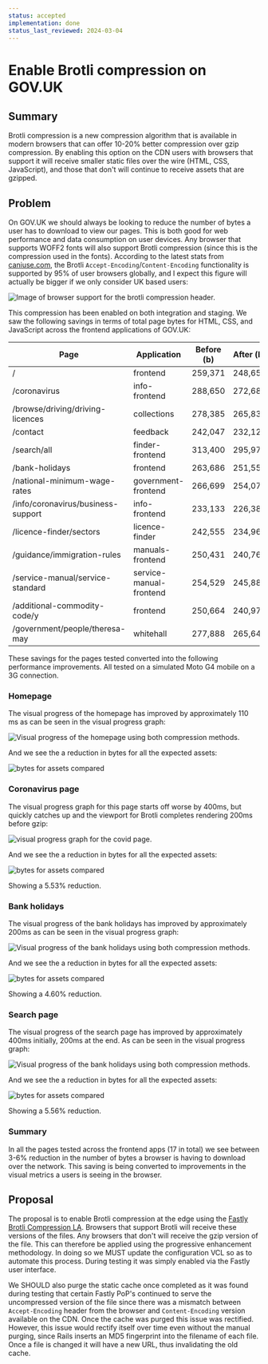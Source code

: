 ```yaml
---
status: accepted
implementation: done
status_last_reviewed: 2024-03-04
---
```


# Enable Brotli compression on GOV.UK

## Summary

Brotli compression is a new compression algorithm that is available in modern browsers that can offer 10-20% better compression over gzip compression. By enabling this option on the CDN users with browsers that support it will receive smaller static files over the wire (HTML, CSS, JavaScript), and those that don't will continue to receive assets that are gzipped.

## Problem

On GOV.UK we should always be looking to reduce the number of bytes a user has to download to view our pages. This is both good for web performance and data consumption on user devices. Any browser that supports WOFF2 fonts will also support Brotli compression (since this is the compression used in the fonts). According to the latest stats from [caniuse.com](https://caniuse.com/brotli), the Brotli `Accept-Encoding`/`Content-Encoding` functionality is supported by 95% of user browsers globally, and I expect this figure will actually be bigger if we only consider UK based users:

![Image of browser support for the brotli compression header.](rfc-138/brotli-usage-caniuse.png)

This compression has been enabled on both integration and staging. We saw the following savings in terms of total page bytes for HTML, CSS, and JavaScript across the frontend applications of GOV.UK:

| Page                               | Application             | Before (b) | After (b) | Diff (%) |
|------------------------------------|-------------------------|------------|-----------|----------|
| /                                  | frontend                | 259,371    | 248,653   | -4.13    |
| /coronavirus                       | info-frontend           | 288,650    | 272,687   | -5.53    |
| /browse/driving/driving-licences   | collections             | 278,385    | 265,832   | -4.51    |
| /contact                           | feedback                | 242,047    | 232,124   | -4.10    |
| /search/all                        | finder-frontend         | 313,400    | 295,979   | -5.56    |
| /bank-holidays                     | frontend                | 263,686    | 251,555   | -4.60    |
| /national-minimum-wage-rates       | government-frontend     | 266,699    | 254,073   | -4.73    |
| /info/coronavirus/business-support | info-frontend           | 233,133    | 226,382   | -2.90    |
| /licence-finder/sectors            | licence-finder          | 242,555    | 234,969   | -3.13    |
| /guidance/immigration-rules        | manuals-frontend        | 250,431    | 240,763   | -3.86    |
| /service-manual/service-standard   | service-manual-frontend | 254,529    | 245,881   | -3.40    |
| /additional-commodity-code/y       | frontend                | 250,664    | 240,974   | -3.87    |
| /government/people/theresa-may     | whitehall               | 277,888    | 265,642   | -4.41    |


These savings for the pages tested converted into the following performance improvements. All tested on a simulated Moto G4 mobile on a 3G connection.

### Homepage

The visual progress of the homepage has improved by approximately 110 ms as can be seen in the visual progress graph:

![Visual progress of the homepage using both compression methods.](rfc-138/visual-progress-homepage.png)

And we see the a reduction in bytes for all the expected assets:

![bytes for assets compared](rfc-138/total-bytes-homepage.png)

### Coronavirus page

The visual progress graph for this page starts off worse by 400ms, but quickly catches up and the viewport for Brotli completes rendering 200ms before gzip:

![visual progress graph for the covid page.](rfc-138/visual-progress-covid.png)

And we see the a reduction in bytes for all the expected assets:

![bytes for assets compared](rfc-138/total-bytes-coronavirus.png)

Showing a 5.53% reduction.

### Bank holidays

The visual progress of the bank holidays has improved by approximately 200ms as can be seen in the visual progress graph:

![Visual progress of the bank holidays using both compression methods.](rfc-138/visual-progress-bank-holidays.png)

And we see the a reduction in bytes for all the expected assets:

![bytes for assets compared](rfc-138/total-bytes-bank-holidays.png)

Showing a 4.60% reduction.

### Search page

The visual progress of the search page has improved by approximately 400ms initially, 200ms at the end. As can be seen in the visual progress graph:

![Visual progress of the bank holidays using both compression methods.](rfc-138/visual-progress-search.png)

And we see the a reduction in bytes for all the expected assets:

![bytes for assets compared](rfc-138/total-bytes-search.png)

Showing a 5.56% reduction.

### Summary 

In all the pages tested across the frontend apps (17 in total) we see between 3-6% reduction in the number of bytes a browser is having to download over the network. This saving is being converted to improvements in the visual metrics a users is seeing in the browser.

## Proposal

The proposal is to enable Brotli compression at the edge using the [Fastly Brotli Compression LA](https://www.fastly.com/release-notes/q3-2020#brotli). Browsers that support Brotli will receive these versions of the files. Any browsers that don't will receive the gzip version of the file. This can therefore be applied using the progressive enhancement methodology. In doing so we MUST update the configuration VCL so as to automate this process. During testing it was simply enabled via the Fastly user interface.

We SHOULD also purge the static cache once completed as it was found during testing that certain Fastly PoP's continued to serve the uncompressed version of the file since there was a mismatch between `Accept-Encoding` header from the browser and `Content-Encoding` version available on the CDN. Once the cache was purged this issue was rectified. However, this issue would rectify itself over time even without the manual purging, since Rails inserts an MD5 fingerprint into the filename of each file. Once a file is changed it will have a new URL, thus invalidating the old cache.
